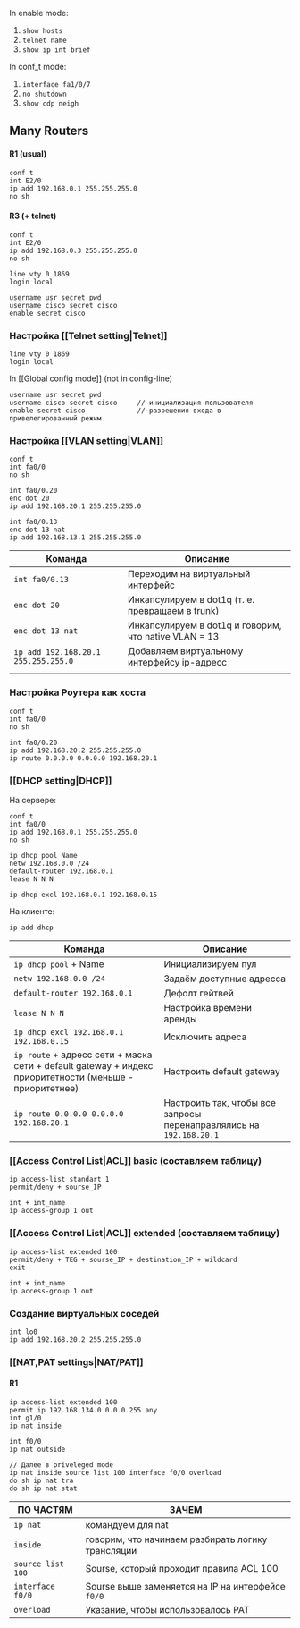 In enable mode:
1) ```show hosts```
2) ```telnet name```
3) ```show ip int brief``` 

In conf_t mode:
1) ```interface fa1/0/7```
2) ```no shutdown```
3) ```show cdp neigh```

## Many Routers
#### R1 (usual)
```
conf t
int E2/0
ip add 192.168.0.1 255.255.255.0
no sh
```

#### R3 (+ telnet)
```
conf t
int E2/0
ip add 192.168.0.3 255.255.255.0
no sh

line vty 0 1869
login local
  
username usr secret pwd
username cisco secret cisco
enable secret cisco
```
 
### Настройка [[Telnet setting|Telnet]]
```
line vty 0 1869
login local
```
In [[Global config mode]] (not in config-line)
```
username usr secret pwd
username cisco secret cisco     //-инициализация пользователя
enable secret cisco             //-разрешения входа в привелегированный режим
```

### Настройка [[VLAN setting|VLAN]]
```
conf t
int fa0/0
no sh

int fa0/0.20
enc dot 20
ip add 192.168.20.1 255.255.255.0

int fa0/0.13
enc dot 13 nat
ip add 192.168.13.1 255.255.255.0
```

| Команда                             | Описание                                              |
| ----------------------------------- | ----------------------------------------------------- |
| `int fa0/0.13`                      | Переходим на виртуальный интерфейс                    |
| `enc dot 20`                        | Инкапсулируем в dot1q (т. е. превращаем в trunk)      |
| `enc dot 13 nat`                    | Инкапсулируем в dot1q и говорим, что native VLAN = 13 |
| `ip add 192.168.20.1 255.255.255.0` | Добавляем виртуальному интерфейсу ip-адресс           |
|                                     |                                                       |
### Настройка Роутера как хоста
```
conf t
int fa0/0
no sh

int fa0/0.20
ip add 192.168.20.2 255.255.255.0
ip route 0.0.0.0 0.0.0.0 192.168.20.1

```

### [[DHCP setting|DHCP]]
На сервере:
```
conf t
int fa0/0
ip add 192.168.0.1 255.255.255.0
no sh

ip dhcp pool Name
netw 192.168.0.0 /24
default-router 192.168.0.1
lease N N N

ip dhcp excl 192.168.0.1 192.168.0.15

```
На клиенте:
```
ip add dhcp
```

| Команда                                                                                                 | Описание                                                            |
| ------------------------------------------------------------------------------------------------------- | ------------------------------------------------------------------- |
| `ip dhcp pool` + Name                                                                                   | Инициализируем пул                                                  |
| `netw 192.168.0.0 /24`                                                                                  | Задаём доступные адресса                                            |
| `default-router 192.168.0.1`                                                                            | Дефолт гейтвей                                                      |
| `lease N N N`                                                                                           | Настройка времени аренды                                            |
| `ip dhcp excl 192.168.0.1 192.168.0.15`                                                                 | Исключить адреса                                                    |
| `ip route` + адресс сети + маска сети + default gateway + индекс приоритетности (меньше - приоритетнее) | Настроить default gateway                                           |
| `ip route 0.0.0.0 0.0.0.0 192.168.20.1`                                                                 | Настроить так, чтобы все запросы перенаправлялись на `192.168.20.1` |

### [[Access Control List|ACL]] basic (составляем таблицу)
```
ip access-list standart 1
permit/deny + sourse_IP

int + int_name
ip access-group 1 out
```

### [[Access Control List|ACL]] extended (составляем таблицу)
```
ip access-list extended 100
permit/deny + TEG + sourse_IP + destination_IP + wildcard
exit

int + int_name
ip access-group 1 out
```
	
### Создание виртуальных соседей
```
int lo0
ip add 192.168.20.2 255.255.255.0
```

### [[NAT,PAT settings|NAT/PAT]]

#### R1
```
ip access-list extended 100
permit ip 192.168.134.0 0.0.0.255 any
int g1/0
ip nat inside

int f0/0
ip nat outside

// Далее в priveleged mode
ip nat inside source list 100 interface f0/0 overload
do sh ip nat tra
do sh ip nat stat
```


| ПО ЧАСТЯМ         | ЗАЧЕМ                                             |
| ----------------- | ------------------------------------------------- |
| `ip nat`          | командуем для nat                                 |
| `inside`          | говорим, что начинаем разбирать логику трансляции |
| `source list 100` | Sourse, который проходит правила ACL 100          |
| `interface f0/0`  | Sourse выше заменяется на IP на интерфейсе `f0/0` |
| `overload`        | Указание, чтобы использовалось PAT                |

